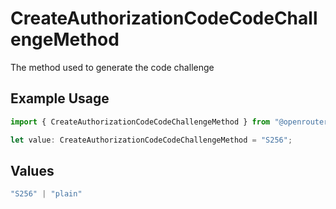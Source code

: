 # CreateAuthorizationCodeCodeChallengeMethod

The method used to generate the code challenge

## Example Usage

```typescript
import { CreateAuthorizationCodeCodeChallengeMethod } from "@openrouter/sdk/models/operations";

let value: CreateAuthorizationCodeCodeChallengeMethod = "S256";
```

## Values

```typescript
"S256" | "plain"
```
